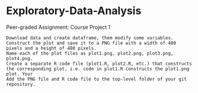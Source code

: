 # Exploratory-Data-Analysis
Peer-graded Assignment: Course Project 1

    Download data and create dataframe, them modify some variables.
    Construct the plot and save it to a PNG file with a width of 480 pixels and a height of 480 pixels.
    Name each of the plot files as plot1.png, plot2.png, plot3.png, plot4.png.
    Create a separate R code file (plot1.R, plot2.R, etc.) that constructs the corresponding plot, i.e. code in plot1.R constructs the plot1.png plot. Your 
    Add the PNG file and R code file to the top-level folder of your git repository.
